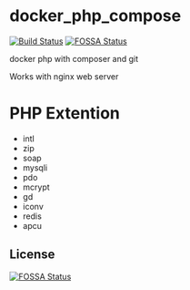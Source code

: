 # docker_php_compose
[![Build Status](https://travis-ci.org/mai1015/docker_php_compose.svg?branch=master)](https://travis-ci.org/mai1015/docker_php_compose)
[![FOSSA Status](https://app.fossa.io/api/projects/git%2Bgithub.com%2Fmai1015%2Fdocker_php_compose.svg?type=shield)](https://app.fossa.io/projects/git%2Bgithub.com%2Fmai1015%2Fdocker_php_compose?ref=badge_shield)

docker php with composer and git

Works with nginx web server

# PHP Extention
- intl
- zip
- soap
- mysqli
- pdo
- mcrypt
- gd
- iconv
- redis
- apcu

## License
[![FOSSA Status](https://app.fossa.io/api/projects/git%2Bgithub.com%2Fmai1015%2Fdocker_php_compose.svg?type=large)](https://app.fossa.io/projects/git%2Bgithub.com%2Fmai1015%2Fdocker_php_compose?ref=badge_large)